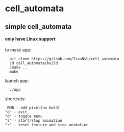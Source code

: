 # cell_automata
## simple cell_automata

#### only have Linux support

to make app:
```
  git clone https://github.com/IivaNsh/cell_automata
  cd cell_automata/build
  cmake ..
  make
```

launch app:
```
  ./app
```

shortcuts:

```
 RMB - add pixel(no hold)
"q" - exit
"d" - toggle menu
"s" - start/stop animation
"r" - reset texture and stop animation
```

